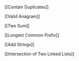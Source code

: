 [[Contain Duplicates]]

[[Valid Anagram]]

[[Two Sum]]

[[Longest Common Prefix]]

[[Add Strings]]

[[Intersection of Two Linked Lists]]